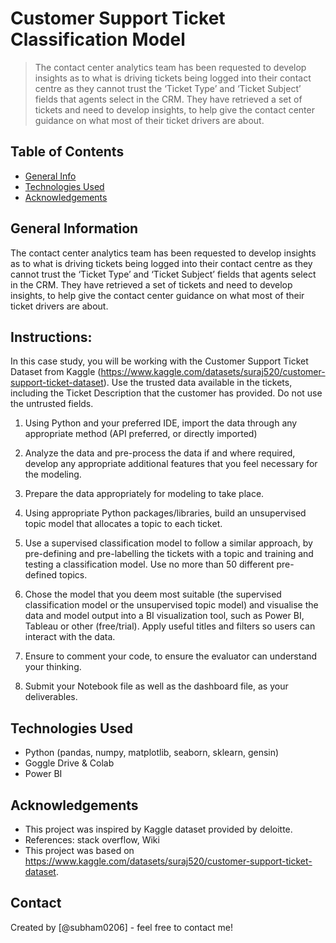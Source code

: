 # Customer Support Ticket Classification Model
> The contact center analytics team has been requested to develop insights as to what is driving tickets being logged into their contact centre as they cannot trust the ‘Ticket Type’ and ‘Ticket Subject’ fields that agents select in the CRM. They have retrieved a set of tickets and need to develop insights, to help give the contact center guidance on what most of their ticket drivers are about.


## Table of Contents
* [General Info](#general-information)
* [Technologies Used](#technologies-used)
* [Acknowledgements](#acknowledgements)

<!-- You can include any other section that is pertinent to your problem -->

## General Information
The contact center analytics team has been requested to develop insights as to what is driving tickets being logged into their contact centre as they cannot trust the ‘Ticket Type’ and ‘Ticket Subject’ fields that agents select in the CRM. They have retrieved a set of tickets and need to develop insights, to help give the contact center guidance on what most of their ticket drivers are about.

## **Instructions:**

In this case study, you will be working with the Customer Support Ticket Dataset from Kaggle (https://www.kaggle.com/datasets/suraj520/customer-support-ticket-dataset). Use the trusted data available in the tickets, including the Ticket Description that the customer has provided. Do not use the untrusted fields.


1.	Using Python and your preferred IDE, import the data through any appropriate method (API preferred, or directly imported)

2.	Analyze the data and pre-process the data if and where required, develop any appropriate additional features that you feel necessary for the modeling.

3.	Prepare the data appropriately for modeling to take place.

4.	Using appropriate Python packages/libraries, build an unsupervised topic model that allocates a topic to each ticket.

5.	Use a supervised classification model to follow a similar approach, by pre-defining and pre-labelling the tickets with a topic and training and testing a classification model. Use no more than 50 different pre-defined topics.

6.	Chose the model that you deem most suitable (the supervised classification model or the unsupervised topic model) and visualise the data and model output into a BI visualization tool, such as Power BI, Tableau or other (free/trial). Apply useful titles and filters so users can interact with the data.

7.	Ensure to comment your code, to ensure the evaluator can understand your thinking.

8.	Submit your Notebook file as well as the dashboard file, as your deliverables.


## Technologies Used
- Python (pandas, numpy, matplotlib, seaborn, sklearn, gensin)
- Goggle Drive & Colab
- Power BI


## Acknowledgements
- This project was inspired by Kaggle dataset provided by deloitte.
- References: stack overflow, Wiki
- This project was based on https://www.kaggle.com/datasets/suraj520/customer-support-ticket-dataset.


## Contact
Created by [@subham0206] - feel free to contact me!
